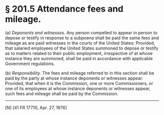 # § 201.5   Attendance fees and mileage.

(a) *Deponents and witnesses.* Any person compelled to appear in person to depose or testify in response to a subpoena shall be paid the same fees and mileage as are paid witnesses in the courts of the United States: Provided, that salaried employees of the United States summoned to depose or testify as to matters related to their public employment, irrespective of at whose instance they are summoned, shall be paid in accordance with applicable Government regulations. 


(b) *Responsibility.* The fees and mileage referred to in this section shall be paid by the party at whose instance deponents or witnesses appear: Provided, that when it is the Commission, one or more Commissioners, or one of its employees at whose instance deponents or witnesses appear, such fees and mileage shall be paid by the Commission. 



---

[N] [41 FR 17710, Apr. 27, 1976] 




